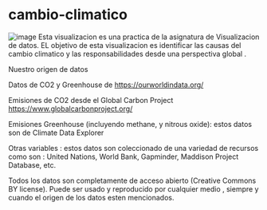 # cambio-climatico
![image](https://user-images.githubusercontent.com/25376488/150697397-fde9a112-9936-49b6-827e-d5d3b137ea5f.png)
Esta visualizacion es una practica de la asignatura de Visualizacion de datos.
EL objetivo de esta visualizacion es identificar las causas del cambio climatico y las responsabilidades desde una perspectiva global .


Nuestro origen de datos 

Datos de  CO2 y  Greenhouse de https://ourworldindata.org/

Emisiones de CO2 desde el Global Carbon Project https://www.globalcarbonproject.org/

Emisiones Greenhouse (incluyendo  methane, y  nitrous oxide): estos datos son de  Climate Data Explorer

Otras variables : estos datos son coleccionado de una variedad de recursos como son : United Nations, World Bank, Gapminder, Maddison Project Database, etc.

Todos los datos son completamente de acceso abierto (Creative Commons BY license). Puede ser usado y reproducido por cualquier medio , siempre y cuando el origen de los datos esten mencionados.

